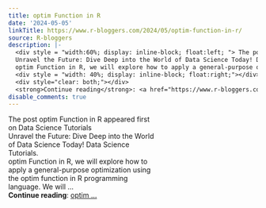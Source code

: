 ```yaml
---
title: optim Function in R
date: '2024-05-05'
linkTitle: https://www.r-bloggers.com/2024/05/optim-function-in-r/
source: R-bloggers
description: |-
  <div style = "width:60%; display: inline-block; float:left; "> The post optim Function in R appeared first on Data Science Tutorials<br />
  Unravel the Future: Dive Deep into the World of Data Science Today! Data Science Tutorials.<br />
  optim Function in R, we will explore how to apply a general-purpose optimization using the optim function in R programming language. We will ...</div>
  <div style = "width: 40%; display: inline-block; float:right;"></div>
  <div style="clear: both;"></div>
  <strong>Continue reading</strong>: <a href="https://www.r-bloggers.com/2024/05/optim-function-in-r/">optim ...
disable_comments: true
---
```

<div style = "width:60%; display: inline-block; float:left; "> The post optim Function in R appeared first on Data Science Tutorials<br />
Unravel the Future: Dive Deep into the World of Data Science Today! Data Science Tutorials.<br />
optim Function in R, we will explore how to apply a general-purpose optimization using the optim function in R programming language. We will ...</div>
<div style = "width: 40%; display: inline-block; float:right;"></div>
<div style="clear: both;"></div>
<strong>Continue reading</strong>: <a href="https://www.r-bloggers.com/2024/05/optim-function-in-r/">optim ...